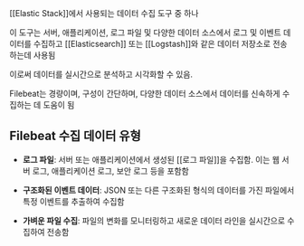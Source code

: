 [[Elastic Stack]]에서 사용되는 데이터 수집 도구 중 하나

이 도구는 서버, 애플리케이션, 로그 파일 및 다양한 데이터 소스에서 로그 및 이벤트 데이터를 수집하고 [[Elasticsearch]] 또는 [[Logstash]]와 같은 데이터 저장소로 전송하는데 사용됨

이로써 데이터를 실시간으로 분석하고 시각화할 수 있음.

Filebeat는 경량이며, 구성이 간단하며, 다양한 데이터 소스에서 데이터를 신속하게 수집하는 데 도움이 됨

## **Filebeat** 수집 데이터 유형

- **로그 파일**: 서버 또는 애플리케이션에서 생성된 [[로그 파일]]을 수집함. 이는 웹 서버 로그, 애플리케이션 로그, 보안 로그 등을 포함함
    
- **구조화된 이벤트 데이터**: JSON 또는 다른 구조화된 형식의 데이터를 가진 파일에서 특정 이벤트를 추출하여 수집함
    
- **가벼운 파일 수집**: 파일의 변화를 모니터링하고 새로운 데이터 라인을 실시간으로 수집하여 전송함
